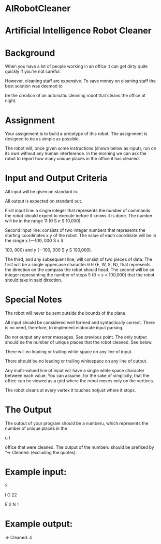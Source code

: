 # AIRobotCleaner

# Artificial Intelligence Robot Cleaner

 

# Background

When you have a lot of people working in an office it can get dirty quite quickly if you’re not careful.

However, cleaning staff are expensive. To save money on cleaning staff the best solution was deemed to

be the creation of an automatic cleaning robot that cleans the office at night.

# Assignment

Your assignment is to build a prototype of this robot. The assignment is designed to be as simple as
possible.

The robot will, once given some instructions (shown below as input), run on its own without any human
interference. In the morning we can ask the robot to report how many unique places in the office it has
cleaned.

# Input and Output Criteria

All input will be given on standard in.

All output is expected on standard out.

First input line: a single integer that represents the number of commands the robot should
expect to execute before it knows it is done. The number will be in the range 11 (0 S n S
10,000).

Second input line: consists of two integer numbers that represents the starting coordinates x y
of the robot. The value of each coordinate will be in the range x (—100, 000 S x S

100, 000) and y (—100, 000 S y S 100,000).

The third, and any subsequent line, will consist of two pieces of data. The first will be a single
uppercase character 6 6 {E, W, S, N}, that represents the direction on the compass the robot
should head. The second will be an integer representing the number of steps 5 (0 < s <
100,000) that the robot should take in said direction.

# Special Notes

The robot will never be sent outside the bounds of the plane.

All input should be considered well formed and syntactically correct. There is no need,
therefore, to implement elaborate input parsing.

Do not output any error messages. See previous point. The only output should be the number
of unique places that the robot cleaned. See below.

There will no leading or trailing white space on any line of input.

There should be no leading or trailing whitespace on any line of output.

Any multi-valued line of input will have a single white space character between each value.
You can assume, for the sake of simplicity, that the office can be viewed as a grid where the
robot moves only on the vertices.

The robot cleans at every vertex it touches notjust where it stops.

# The Output

The output of your program should be a numberu, which represents the number of unique places in the

u
I

office that were cleaned. The output of the numberu should be prefixed by ”=> Cleaned:
(excluding the quotes).

# Example input:
2

l O 22

E 2
N 1

# Example output:
=> Cleaned: 4

